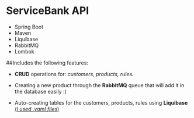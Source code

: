# ServiceBank API
- Spring Boot 
- Maven
- Liquibase
- RabbitMQ
- Lombok

##Includes the following features:

- **CRUD** operations for: *customers, products, rules.*


- Creating a new product through the **RabbitMQ** queue that will add it in the database easily :)


- Auto-creating tables for the customers, products, rules using **Liquibase** [(_I used .yaml files_)](src/main/resources/db/changelog)


